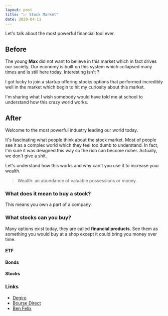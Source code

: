 ```yaml
---
layout: post
title: "📈 Stock Market"
date: 2020-04-11
---
```


Let's talk about the most powerful financial tool ever.

## Before

The young **Max** did not want to believe in this market which in fact drives our society. Our economy is built on this system which collapsed many times and is still here today. Interesting isn't ?

I got lucky to join a startup offering stocks options that performed incredibly well in the market which begin to hit my curiosity about this market.

I'm sharing what I wish somebody would have told me at school to understand how this crazy world works.

## After

Welcome to the most powerful industry leading our world today.

It's fascinating what people think about the stock market. Most of people see it as a complex world which they feel too dumb to understand. In fact, I'm sure it was designed this way so the rich can become richer. Actually, we don't give a shit.

Let's understand how this works and why can't you use it to increase your wealth.

> Wealth: an abundance of valuable possessions or money.

### What does it mean to buy a stock?

This means you own a part of a company.

### What stocks can you buy?

Many options exist today, they are called **financial products**. See them as something you would buy at a shop except it could bring you money over time.

#### ETF

#### Bonds

#### Stocks

### Links

- [Degiro](https://www.degiro.fr/)
- [Bourse Direct](https://www.boursedirect.fr/fr/actualites)
- [Ben Felix](https://www.youtube.com/channel/UCDXTQ8nWmx_EhZ2v-kp7QxA)
